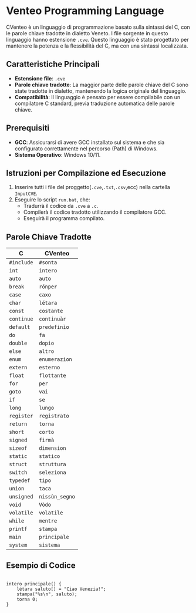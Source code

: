 # Venteo Programming Language

CVenteo è un linguaggio di programmazione basato sulla sintassi del C, con le parole chiave tradotte in dialetto Veneto. I file sorgente in questo linguaggio hanno estensione `.cve`. Questo linguaggio è stato progettato per mantenere la potenza e la flessibilità del C, ma con una sintassi localizzata.

## Caratteristiche Principali

- **Estensione file**: `.cve`
- **Parole chiave tradotte**: La maggior parte delle parole chiave del C sono state tradotte in dialetto, mantenendo la logica originale del linguaggio.
- **Compatibilità**: Il linguaggio è pensato per essere compilabile con un compilatore C standard, previa traduzione automatica delle parole chiave.

## Prerequisiti

- **GCC**: Assicurarsi di avere GCC installato sul sistema e che sia configurato correttamente nel percorso (Path) di Windows.
- **Sistema Operativo**: Windows 10/11.

## Istruzioni per Compilazione ed Esecuzione

1. Inserire tutti i file del proggetto(`.cve`,`.txt`,`.csv`,ecc) nella cartella `InputCVE`.
2. Eseguire lo script `run.bat`, che:
   - Tradurrà il codice da `.cve` a `.c`.
   - Compilerà il codice tradotto utilizzando il compilatore GCC.
   - Eseguirà il programma compilato.
   
## Parole Chiave Tradotte

| C         | CVenteo       |
| --------- | ------------- |
| `#include`| `#sonta`      |
| `int`     | `intero`      |
| `auto`    | `auto`        |
| `break`   | `rónper`      |
| `case`    | `caxo`        |
| `char`    | `létara`      |
| `const`   | `costante`    |
| `continue`| `continuàr`   |
| `default` | `predefinìo`  |
| `do`      | `fa`          |
| `double`  | `dopio`       |
| `else`    | `altro`       |
| `enum`    | `enumerazion` |
| `extern`  | `esterno`     |
| `float`   | `flottante`   |
| `for`     | `per`         |
| `goto`    | `vai`         |
| `if`      | `se`          |
| `long`    | `lungo`       |
| `register`| `registrato`  |
| `return`  | `torna`       |
| `short`   | `corto`       |
| `signed`  | `firmà`       |
| `sizeof`  | `dimension`   |
| `static`  | `statico`     |
| `struct`  | `struttura`   |
| `switch`  | `seleziona`   |
| `typedef` | `tipo`        |
| `union`   | `taca`        |
| `unsigned`| `nissùn_segno`|
| `void`    | `Vòdo`        |
| `volatile`| `volatile`    |
| `while`   | `mentre`      |
| `printf`  | `stampa`      |
| `main`    | `principale`  |
| `system`  | `sistema`     |

## Esempio di Codice

```#sonta <stdio.h>

intero principale() {
    létara saluto[] = "Ciao Venezia!";
    stampa("%s\n", saluto);
    torna 0;
}
